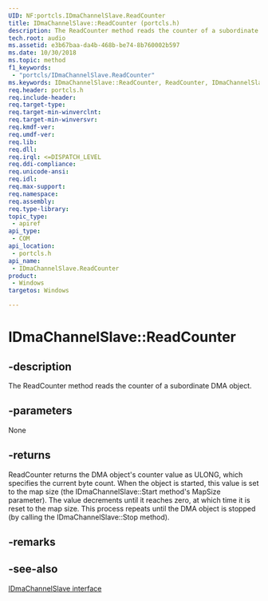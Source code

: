 ```yaml
---
UID: NF:portcls.IDmaChannelSlave.ReadCounter
title: IDmaChannelSlave::ReadCounter (portcls.h)
description: The ReadCounter method reads the counter of a subordinate DMA object.
tech.root: audio
ms.assetid: e3b67baa-da4b-468b-be74-8b760002b597
ms.date: 10/30/2018
ms.topic: method
f1_keywords:
 - "portcls/IDmaChannelSlave.ReadCounter"
ms.keywords: IDmaChannelSlave::ReadCounter, ReadCounter, IDmaChannelSlave.ReadCounter, IDmaChannelSlave::ReadCounter, IDmaChannelSlave.ReadCounter
req.header: portcls.h
req.include-header:
req.target-type:
req.target-min-winverclnt:
req.target-min-winversvr:
req.kmdf-ver:
req.umdf-ver:
req.lib:
req.dll:
req.irql: <=DISPATCH_LEVEL
req.ddi-compliance:
req.unicode-ansi:
req.idl:
req.max-support:
req.namespace:
req.assembly:
req.type-library: 
topic_type: 
 - apiref
api_type: 
 - COM
api_location: 
 - portcls.h
api_name: 
 - IDmaChannelSlave.ReadCounter
product: 
 - Windows
targetos: Windows

---
```


# IDmaChannelSlave::ReadCounter


## -description

The ReadCounter method reads the counter of a subordinate DMA object.

## -parameters

None

## -returns
ReadCounter returns the DMA object's counter value as ULONG, which specifies the current byte count. When the object is started, this value is set to the map size (the IDmaChannelSlave::Start method's MapSize parameter). The value decrements until it reaches zero, at which time it is reset to the map size. This process repeats until the DMA object is stopped (by calling the IDmaChannelSlave::Stop method).

## -remarks

## -see-also

[IDmaChannelSlave interface](nn-portcls-idmachannelslave.md)

